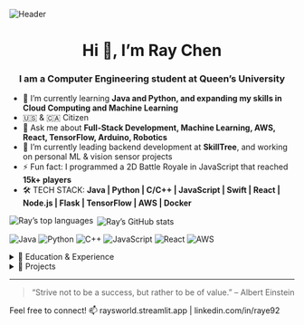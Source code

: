 ![Header](https://capsule-render.vercel.app/api?type=waving\&color=0:6EE7B7,100:3B82F6\&height=200\&section=header\&text=Welcome%20to%20My%20GitHub!\&fontSize=40\&fontColor=ffffff)

<h1 align="center">Hi 👋, I’m Ray Chen</h1>
<h3 align="center">I am a Computer Engineering student at Queen’s University</h3>

* 🌱 I’m currently learning **Java and Python, and expanding my skills in Cloud Computing and Machine Learning**
* 🇺🇸 & 🇨🇦 Citizen
* 💬 Ask me about **Full-Stack Development, Machine Learning, AWS, React, TensorFlow, Arduino, Robotics**
* 🔭 I’m currently leading backend development at **SkillTree**, and working on personal ML & vision sensor projects
* ⚡ Fun fact: I programmed a 2D Battle Royale in JavaScript that reached **15k+ players**
* 🛠️ TECH STACK: **Java | Python | C/C++ | JavaScript | Swift | React | Node.js | Flask | TensorFlow | AWS | Docker**

<p><img align="left" src="https://github-readme-stats.vercel.app/api/top-langs?username=RAY_GITHUB_USERNAME&show_icons=true&locale=en&theme=tokyonight&layout=compact" alt="Ray’s top languages" /></p>
<p>&nbsp;<img align="center" src="https://github-readme-stats.vercel.app/api?username=RAY_GITHUB_USERNAME&show_icons=true&theme=tokyonight&locale=en" alt="Ray’s GitHub stats" /></p>

![Java](https://img.shields.io/badge/Java-17-red?logo=java\&logoColor=white)
![Python](https://img.shields.io/badge/Python-3.10-blue?logo=python\&logoColor=white)
![C++](https://img.shields.io/badge/C%2B%2B-17-brightgreen?logo=c%2B%2B\&logoColor=white)
![JavaScript](https://img.shields.io/badge/JavaScript-ES6-yellow?logo=javascript\&logoColor=white)
![React](https://img.shields.io/badge/React-18-blue?logo=react\&logoColor=white)
![AWS](https://img.shields.io/badge/AWS-Amazon-yellow?logo=amazon-aws\&logoColor=white)

<details>
  <summary>📖 Education & Experience</summary>

**Queen’s University**, Kingston, ON
Bachelor of Science in Computer Engineering, Innovation Stream
Sep 2023 – May 2027&#x20;

**Santa Monica College**, Santa Monica, CA
Associate’s in Computer Science
Aug 2021 – June 2023&#x20;

**Full-Stack Engineer**, SkillTree (Remote)
Jan 2025 – Present

* Led backend development for a fitness-progression app using AWS Cognito, MongoDB, and S3
* Built React Native frontend for intuitive UI/UX integration&#x20;

**ML Model Developer**, Data Annotation Tech (Remote)
Mar 2024 – Sep 2024

* Enhanced decision tree & random forest regression models, improving efficiency by 8%
* Reviewed and documented LLM training pipelines, focusing on data analysis & visualization&#x20;

**Backend Intern**, Ace3, San Fernando, CA
Jun 2023 – Aug 2023

* Automated registration of 10,000 test users via Oracle ATG API
* Developed Python scripts to test and streamline backend Oracle SQL programs&#x20;

**Robotics Captain**, Robodox, Northridge, CA
Sep 2017 – Jun 2021

* Programmed C++ RobotC algorithms for autonomous functions
* Led team to State Championship win and three Worlds qualifications&#x20;

</details>

<details>
  <summary>🚀 Projects</summary>

**Housing Price Predictor** (Python, scikit-learn, Streamlit)

* Optimized decision tree & random forest models through feature tuning and data cleaning

**Vision Sensor** (C++, PID Control, Computer Vision)

* Built neural-network detection for autonomous game-element tracking

**FoSB Battle Royale** (JavaScript, Scratch Cloud)

* Developed offline multiplayer for 15k+ players, fostering a dedicated community

</details>

---

> “Strive not to be a success, but rather to be of value.” – Albert Einstein

Feel free to connect!
📫 raysworld.streamlit.app | linkedin.com/in/raye92
